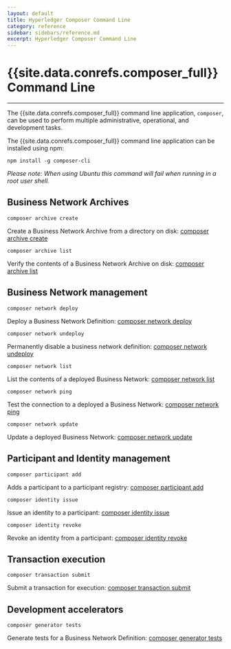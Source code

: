 ```yaml
---
layout: default
title: Hyperledger Composer Command Line
category: reference
sidebar: sidebars/reference.md
excerpt: Hyperledger Composer Command Line
---
```


# {{site.data.conrefs.composer_full}} Command Line

---

The {{site.data.conrefs.composer_full}} command line application, `composer`, can be used to perform multiple
administrative, operational, and development tasks.

The {{site.data.conrefs.composer_full}} command line application can be installed using npm:

`npm install -g composer-cli`

*Please note: When using Ubuntu this command will fail when running in a root user shell.*

## Business Network Archives

`composer archive create`

Create a Business Network Archive from a directory on disk: [composer archive create](./composer.archive.create.md)

`composer archive list`

Verify the contents of a Business Network Archive on disk: [composer archive list](./composer.archive.list.md)

## Business Network management

`composer network deploy`

Deploy a Business Network Definition: [composer network deploy](./composer.network.deploy.md)

`composer network undeploy`

Permanently disable a business network definition: [composer network undeploy](./composer.network.undeploy.md)

`composer network list`

List the contents of a deployed Business Network: [composer network list](./composer.network.list.md)

`composer network ping`

Test the connection to a deployed a Business Network: [composer network ping](./composer.network.ping.md)

`composer network update`

Update a deployed Business Network: [composer network update](./composer.network.update.md)

## Participant and Identity management

`composer participant add`

Adds a participant to a participant registry: [composer participant add](./composer.participant.add.md)

`composer identity issue`

Issue an identity to a participant: [composer identity issue](./composer.identity.issue.md)

`composer identity revoke`

Revoke an identity from a participant: [composer identity revoke](./composer.identity.revoke.md)

## Transaction execution

`composer transaction submit`

Submit a transaction for execution: [composer transaction submit](./composer.transaction.submit.md)

## Development accelerators

`composer generator tests`

Generate tests for a Business Network Definition: [composer generator tests](./composer.generator.tests.md)
